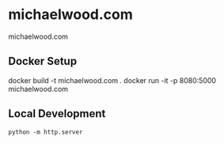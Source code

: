 michaelwood.com
===============

michaelwood.com

## Docker Setup

docker build -t michaelwood.com .
docker run -it -p 8080:5000 michaelwood.com

## Local Development

`python -m http.server`
